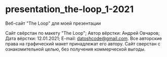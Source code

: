 # presentation_the-loop_1-2021
Веб-сайт "The Loop" для моей презентации

Сайт свёрстан по макету "The Loop";
Автор вёрстки: Андрей Овчаров;
Дата вёрстки: 12.01.2021;
E-mail: datoshcode@gmail.com.
Все авторские права на графический макет принадлежат его автору.
Сайт сверстан с ознакомительной целью, без получения коммерческой выгоды.
